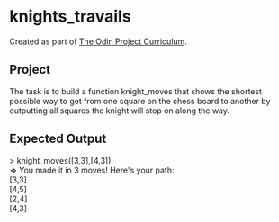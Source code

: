 # knights_travails

Created as part of [The Odin Project Curriculum](https://www.theodinproject.com/lessons/ruby-knights-travails).

## Project

The task is to build a function knight_moves that shows the shortest possible way to get from one square on the chess board to another by outputting all squares the knight will stop on along the way.

## Expected Output

\> knight_moves([3,3],[4,3])  
=> You made it in 3 moves!  Here's your path:  
  [3,3]  
  [4,5]  
  [2,4]  
  [4,3]  